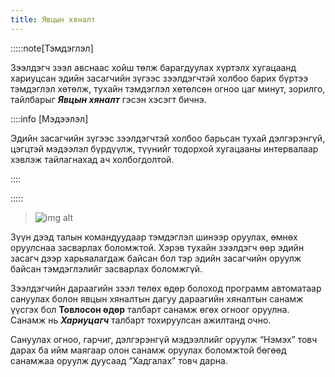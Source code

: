```yaml
---
title: Явцын хяналт
---	
```


:::::note[Тэмдэглэл]

Зээлдэгч зээл авснаас хойш төлж барагдуулах хүртэлх хугацаанд хариуцсан эдийн засагчийн зүгээс зээлдэгчтэй холбоо барих бүртээ тэмдэглэл хөтөлж, тухайн тэмдэглэл хөтөлсөн огноо цаг минут, зорилго, тайлбарыг _**Явцын хяналт**_ гэсэн хэсэгт бичнэ. 

::::info [Мэдээлэл]

Эдийн засагчийн зүгээс зээлдэгчтэй холбоо барьсан тухай дэлгэрэнгүй, цэгцтэй мэдээлэл бүрдүүлж, түүнийг тодорхой хугацааны интервалаар хэвлэж тайлагнахад ач холбогдолтой.

::::

:::::
 
>![img alt](/img/hynalt.png)

Зүүн дээд талын командуудаар тэмдэглэл шинээр оруулах, өмнөх оруулснаа засварлах боломжтой. Хэрэв тухайн зээлдэгч өөр эдийн засагч дээр харьяалагдаж байсан бол тэр эдийн засагчийн оруулж байсан тэмдэглэлийг засварлах боломжгүй. 

Зээлдэгчийн дараагийн зээл төлөх өдөр болоход программ автоматаар сануулах болон явцын хяналтын дагуу дараагийн хяналтын санамж үүсгэх бол **Товлосон өдөр** талбарт санамж өгөх огноог оруулна. Санамж нь _**Хариуцагч**_ талбарт тохируулсан ажилтанд очно.  
 

Сануулах огноо, гарчиг, дэлгэрэнгүй мэдээллийг оруулж “Нэмэх” товч дарах ба ийм маягаар олон санамж оруулах боломжтой бөгөөд санамжаа оруулж дуусаад “Хадгалах” товч дарна.
